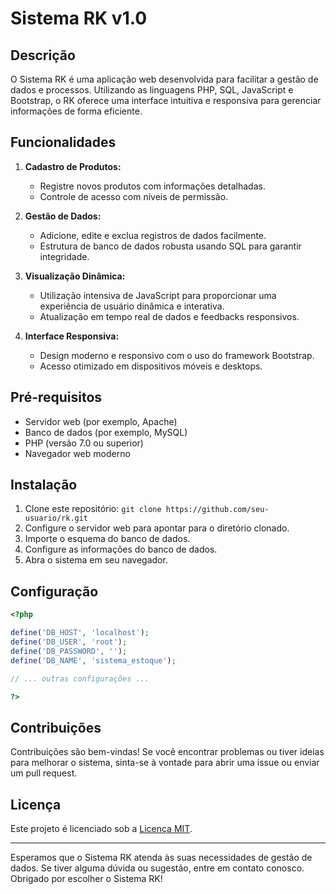 # Sistema RK v1.0

## Descrição

O Sistema RK é uma aplicação web desenvolvida para facilitar a gestão de dados e processos. Utilizando as linguagens PHP, SQL, JavaScript e Bootstrap, o RK oferece uma interface intuitiva e responsiva para gerenciar informações de forma eficiente.

## Funcionalidades

1. **Cadastro de Produtos:**
   - Registre novos produtos com informações        detalhadas.
   - Controle de acesso com níveis de permissão.

2. **Gestão de Dados:**
   - Adicione, edite e exclua registros de dados facilmente.
   - Estrutura de banco de dados robusta usando SQL para garantir integridade.

3. **Visualização Dinâmica:**
   - Utilização intensiva de JavaScript para proporcionar uma experiência de usuário dinâmica e interativa.
   - Atualização em tempo real de dados e feedbacks responsivos.

4. **Interface Responsiva:**
   - Design moderno e responsivo com o uso do framework Bootstrap.
   - Acesso otimizado em dispositivos móveis e desktops.

## Pré-requisitos

- Servidor web (por exemplo, Apache)
- Banco de dados (por exemplo, MySQL)
- PHP (versão 7.0 ou superior)
- Navegador web moderno

## Instalação

1. Clone este repositório: `git clone https://github.com/seu-usuario/rk.git`
2. Configure o servidor web para apontar para o diretório clonado.
3. Importe o esquema do banco de dados.
4. Configure as informações do banco de dados.
5. Abra o sistema em seu navegador.

## Configuração

```php
<?php

define('DB_HOST', 'localhost');
define('DB_USER', 'root');
define('DB_PASSWORD', '');
define('DB_NAME', 'sistema_estoque');

// ... outras configurações ...

?>
```

## Contribuições

Contribuições são bem-vindas! Se você encontrar problemas ou tiver ideias para melhorar o sistema, sinta-se à vontade para abrir uma issue ou enviar um pull request.

## Licença

Este projeto é licenciado sob a [Licença MIT](LICENSE).

---

Esperamos que o Sistema RK atenda às suas necessidades de gestão de dados. Se tiver alguma dúvida ou sugestão, entre em contato conosco. Obrigado por escolher o Sistema RK!
```
